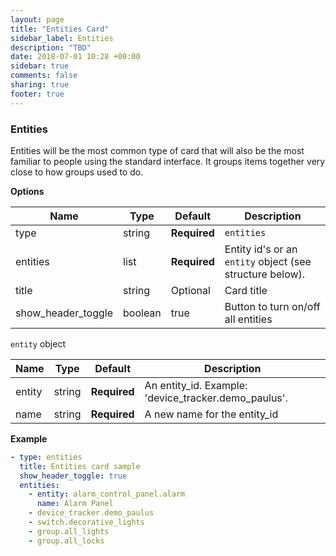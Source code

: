 ```yaml
---
layout: page
title: "Entities Card"
sidebar_label: Entities
description: "TBD"
date: 2018-07-01 10:28 +00:00
sidebar: true
comments: false
sharing: true
footer: true
---
```

### Entities
Entities will be the most common type of card that will also be the most familiar to people using the standard interface. It groups items together very close to how groups used to do.

**Options**

| Name | Type | Default | Description
| ---- | ---- | ------- | -----------
| type | string | **Required** | `entities`
| entities | list | **Required** | Entity id's or an `entity` object (see structure below).
| title | string | Optional | Card title
| show_header_toggle | boolean | true | Button to turn on/off all entities

`entity` object

| Name | Type | Default | Description
| ---- | ---- | ------- | -----------
| entity | string | **Required** | An entity_id. Example: 'device_tracker.demo_paulus'.
| name | string | **Required** | A new name for the entity_id

**Example**

```yaml
- type: entities
  title: Entities card sample
  show_header_toggle: true
  entities:
    - entity: alarm_control_panel.alarm
      name: Alarm Panel
    - device_tracker.demo_paulus
    - switch.decorative_lights
    - group.all_lights
    - group.all_locks
```
